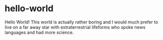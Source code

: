 # hello-world
Hello World!
This world is actually rather boring and I would much prefer to live on a far away star with extraterrestrial lifeforms who spoke news languages and had more science.
